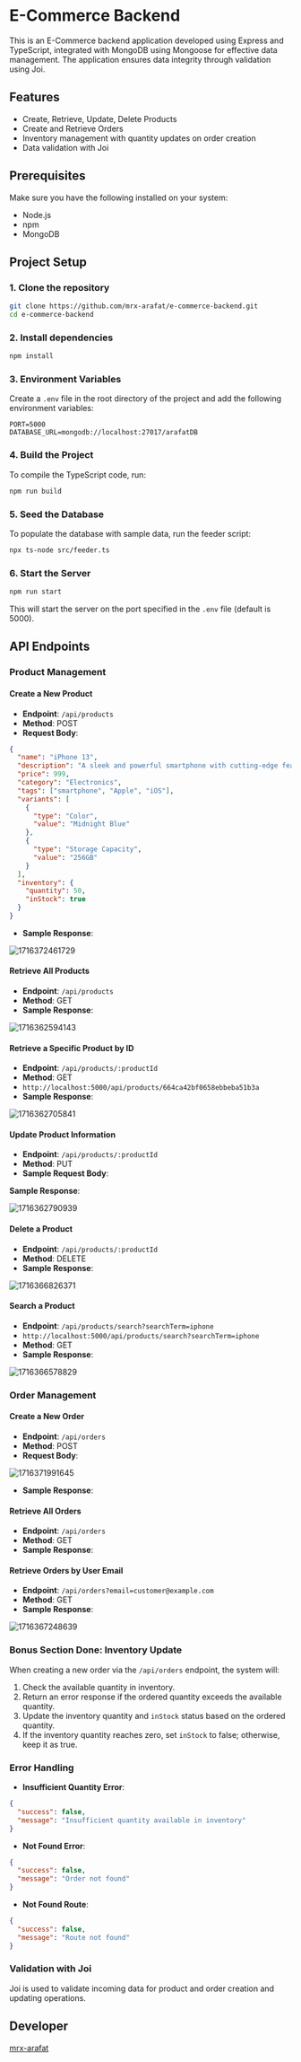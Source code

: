 # E-Commerce Backend

This is an E-Commerce backend application developed using Express and TypeScript, integrated with MongoDB using Mongoose for effective data management. The application ensures data integrity through validation using Joi.

## Features

- Create, Retrieve, Update, Delete Products
- Create and Retrieve Orders
- Inventory management with quantity updates on order creation
- Data validation with Joi

## Prerequisites

Make sure you have the following installed on your system:

- Node.js
- npm
- MongoDB

## Project Setup

### 1. Clone the repository

```bash
git clone https://github.com/mrx-arafat/e-commerce-backend.git
cd e-commerce-backend
```

### 2. Install dependencies

```bash
npm install
```

### 3. Environment Variables

Create a `.env` file in the root directory of the project and add the following environment variables:

```env
PORT=5000
DATABASE_URL=mongodb://localhost:27017/arafatDB
```

### 4. Build the Project

To compile the TypeScript code, run:

```bash
npm run build
```

### 5. Seed the Database

To populate the database with sample data, run the feeder script:

```bash
npx ts-node src/feeder.ts
```

### 6. Start the Server

```bash
npm run start
```

This will start the server on the port specified in the `.env` file (default is 5000).

## API Endpoints

### Product Management

#### Create a New Product

- **Endpoint**: `/api/products`
- **Method**: POST
- **Request Body**:

```json
{
  "name": "iPhone 13",
  "description": "A sleek and powerful smartphone with cutting-edge features.",
  "price": 999,
  "category": "Electronics",
  "tags": ["smartphone", "Apple", "iOS"],
  "variants": [
    {
      "type": "Color",
      "value": "Midnight Blue"
    },
    {
      "type": "Storage Capacity",
      "value": "256GB"
    }
  ],
  "inventory": {
    "quantity": 50,
    "inStock": true
  }
}
```

- **Sample Response**:

![1716372461729](image/readme/1716372461729.png)

#### Retrieve All Products

- **Endpoint**: `/api/products`
- **Method**: GET
- **Sample Response**:

![1716362594143](image/readme/1716362594143.png)

#### Retrieve a Specific Product by ID

- **Endpoint**: `/api/products/:productId`
- **Method**: GET
- `http://localhost:5000/api/products/664ca42bf0658ebbeba51b3a`
- **Sample Response**:

![1716362705841](image/readme/1716362705841.png)

#### Update Product Information

- **Endpoint**: `/api/products/:productId`
- **Method**: PUT
- **Sample Request Body**:

**Sample Response**:

![1716362790939](image/readme/1716362790939.png)

#### Delete a Product

- **Endpoint**: `/api/products/:productId`
- **Method**: DELETE
- **Sample Response**:

![1716366826371](image/readme/1716366826371.png)

#### Search a Product

- **Endpoint**: `/api/products/search?searchTerm=iphone`
- `http://localhost:5000/api/products/search?searchTerm=iphone`
- **Method**: GET
- **Sample Response**:

![1716366578829](image/readme/1716366578829.png)

### Order Management

#### Create a New Order

- **Endpoint**: `/api/orders`
- **Method**: POST
- **Request Body**:

![1716371991645](image/readme/1716371991645.png)

- **Sample Response**:

#### Retrieve All Orders

- **Endpoint**: `/api/orders`
- **Method**: GET
- **Sample Response**:

#### Retrieve Orders by User Email

- **Endpoint**: `/api/orders?email=customer@example.com`
- **Method**: GET
- **Sample Response**:

![1716367248639](image/readme/1716367248639.png)

### Bonus Section Done: Inventory Update

When creating a new order via the `/api/orders` endpoint, the system will:

1. Check the available quantity in inventory.
2. Return an error response if the ordered quantity exceeds the available quantity.
3. Update the inventory quantity and `inStock` status based on the ordered quantity.
4. If the inventory quantity reaches zero, set `inStock` to false; otherwise, keep it as true.

### Error Handling

- **Insufficient Quantity Error**:

```json
{
  "success": false,
  "message": "Insufficient quantity available in inventory"
}
```

- **Not Found Error**:

```json
{
  "success": false,
  "message": "Order not found"
}
```

- **Not Found Route**:

```json
{
  "success": false,
  "message": "Route not found"
}
```

### Validation with Joi

Joi is used to validate incoming data for product and order creation and updating operations.

## Developer

[mrx-arafat](https://github.com/mrx-arafat)

